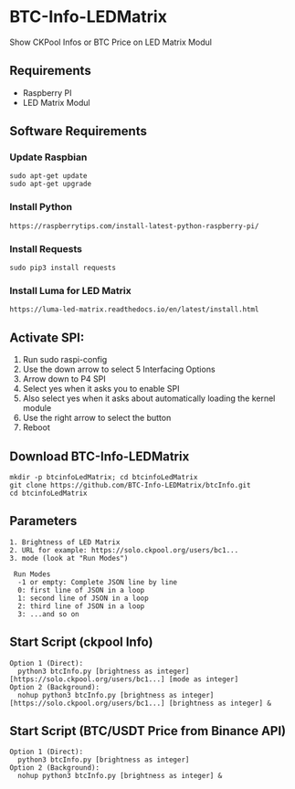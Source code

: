 # BTC-Info-LEDMatrix
Show CKPool Infos or BTC Price on LED Matrix Modul

## Requirements
  - Raspberry PI
  - LED Matrix Modul
  
 ## Software Requirements
  ### Update Raspbian
    sudo apt-get update 
    sudo apt-get upgrade
   ### Install Python
    https://raspberrytips.com/install-latest-python-raspberry-pi/
   ### Install Requests
    sudo pip3 install requests
   ### Install Luma for LED Matrix
    https://luma-led-matrix.readthedocs.io/en/latest/install.html
    
 ## Activate SPI:
  1. Run sudo raspi-config
  2. Use the down arrow to select 5 Interfacing Options 
  3. Arrow down to P4 SPI 
  4. Select yes when it asks you to enable SPI 
  5. Also select yes when it asks about automatically loading the kernel module
  6. Use the right arrow to select the <Finish> button 
  7. Reboot
  
  ## Download BTC-Info-LEDMatrix
    mkdir -p btcinfoLedMatrix; cd btcinfoLedMatrix 
    git clone https://github.com/BTC-Info-LEDMatrix/btcInfo.git
    cd btcinfoLedMatrix
    
   ## Parameters
    1. Brightness of LED Matrix
    2. URL for example: https://solo.ckpool.org/users/bc1...
    3. mode (look at "Run Modes")
    
     Run Modes
      -1 or empty: Complete JSON line by line
      0: first line of JSON in a loop
      1: second line of JSON in a loop
      2: third line of JSON in a loop
      3: ...and so on
      
   ## Start Script (ckpool Info)
    Option 1 (Direct):
      python3 btcInfo.py [brightness as integer][https://solo.ckpool.org/users/bc1...] [mode as integer]
    Option 2 (Background):
      nohup python3 btcInfo.py [brightness as integer] [https://solo.ckpool.org/users/bc1...] [brightness as integer] &
  
   ## Start Script (BTC/USDT Price from Binance API)
    Option 1 (Direct):
      python3 btcInfo.py [brightness as integer]
    Option 2 (Background):
      nohup python3 btcInfo.py [brightness as integer] &
      
      
